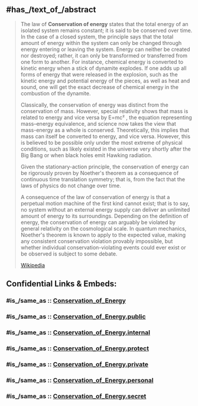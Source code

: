 ﻿---
aliases:
- "Conservation of energy"
---

## #has_/text_of_/abstract 

> The law of **Conservation of energy** states that the total energy of an isolated system remains constant; it is said to be conserved over time. In the case of a closed system, the principle says that the total amount of energy within the system can only be changed through energy entering or leaving the system. Energy can neither be created nor destroyed; rather, it can only be transformed or transferred from one form to another. For instance, chemical energy is converted to kinetic energy when a stick of dynamite explodes. If one adds up all forms of energy that were released in the explosion, such as the kinetic energy and potential energy of the pieces, as well as heat and sound, one will get the exact decrease of chemical energy in the combustion of the dynamite.
>
> Classically, the conservation of energy was distinct from the conservation of mass. However, special relativity shows that mass is related to energy and vice versa by 
>      E=mc² 
> , the equation representing mass–energy equivalence, and science now takes the view that mass-energy as a whole is conserved. Theoretically, this implies that  mass can itself be converted to energy, and vice versa. However, this is believed to be possible only under the most extreme of physical conditions, such as likely existed in the universe very shortly after the Big Bang or when black holes emit Hawking radiation.
>
> Given the stationary-action principle, the conservation of energy can be rigorously proven by Noether's theorem as a consequence of continuous time translation symmetry; that is, from the fact that the laws of physics do not change over time.
>
> A consequence of the law of conservation of energy is that a perpetual motion machine of the first kind cannot exist; that is to say, no system without an external energy supply can deliver an unlimited amount of energy to its surroundings. Depending on the definition of energy, the conservation of energy can arguably be violated by general relativity on the cosmological scale. In quantum mechanics, Noether's theorem is known to apply to the expected value, making any consistent conservation violation provably impossible, but whether individual conservation-violating events could ever exist or be observed is subject to some debate.
>
> [Wikipedia](https://en.wikipedia.org/wiki/Conservation%20of%20energy)


## Confidential Links & Embeds: 

### #is_/same_as :: [Conservation_of_Energy](/_Standards/Science/Physics/Conservation_of_Energy.md) 

### #is_/same_as :: [Conservation_of_Energy.public](/_public/Science/Physics/Conservation_of_Energy.public.md) 

### #is_/same_as :: [Conservation_of_Energy.internal](/_internal/Science/Physics/Conservation_of_Energy.internal.md) 

### #is_/same_as :: [Conservation_of_Energy.protect](/_protect/Science/Physics/Conservation_of_Energy.protect.md) 

### #is_/same_as :: [Conservation_of_Energy.private](/_private/Science/Physics/Conservation_of_Energy.private.md) 

### #is_/same_as :: [Conservation_of_Energy.personal](/_personal/Science/Physics/Conservation_of_Energy.personal.md) 

### #is_/same_as :: [Conservation_of_Energy.secret](/_secret/Science/Physics/Conservation_of_Energy.secret.md)

